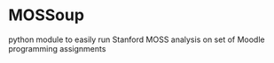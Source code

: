 # MOSSoup
python module to easily run Stanford MOSS analysis on set of Moodle programming assignments
